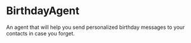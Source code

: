 # BirthdayAgent
An agent that will help you send personalized birthday messages to your contacts in case you forget.
